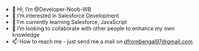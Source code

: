 - 👋 Hi, I’m @Developer-Noob-WB
- 👀 I’m interested in Salesforce Development
- 🌱 I’m currently learning Salesforce, JavaScript
- 💞️ I’m looking to collaborate with other people to enhance my own knowledge
- 📫 How to reach me - just send me a mail on dfrombengal97@gmail.com

<!---
Developer-Noob-WB/Developer-Noob-WB is a ✨ special ✨ repository because its `README.md` (this file) appears on your GitHub profile.
You can click the Preview link to take a look at your changes.
--->
